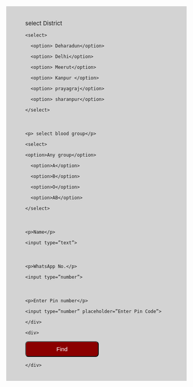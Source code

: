 <!DOCTYPE html>

<html>

<head>

<div id= “container”>

  <div>

<p> select District </p>

    <select>

      <option> Deharadun</option>

      <option> Delhi</option>

      <option> Meerut</option>

      <option> Kanpur </option>

      <option> prayagraj</option>

      <option> sharanpur</option>

    </select> 

</div>

<div>

    <p> select blood group</p>

    <select>

    <option>Any group</option>

      <option>A</option>

      <option>B</option>

      <option>O</option>

      <option>AB</option>

    </select>

</div>

  <div>

    <p>Name</p>

    <input type=”text”>

  </div>

  <div>

    <p>WhatsApp No.</p>

    <input type=”number”> 

  </div>

  <div>

    <p>Enter Pin number</p>

    <input type=”number” placeholder=”Enter Pin Code”>

    </div>

    <div>

  <button> Find</button>

    </div> 

</div>

<style>

*{margin:0;

  padding:0;

  text-decoration: none;}

div{padding:10px 10px 10px 10px;

   margin-left:30px; 

   background: lightgrey;

  justify-content:center;}

button{

  background:darkred;

  padding:10px 80px ;

  border-radius:8px;

  text-align:center;

  font-size:15px;

  display:inline-block;

  color:white;

  text:center;}

p{font-size:15px;}

select{justify-content: center;}

</style>

</head>

</html>





